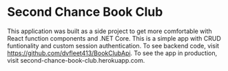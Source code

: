 # Second Chance Book Club

This application was built as a side project to get more comfortable with React function components and .NET Core.  This is a simple app with CRUD funtionality and custom session authentication.  To see backend code, visit https://github.com/dvfleet413/BookClubApi.  To see the app in production, visit second-chance-book-club.herokuapp.com.